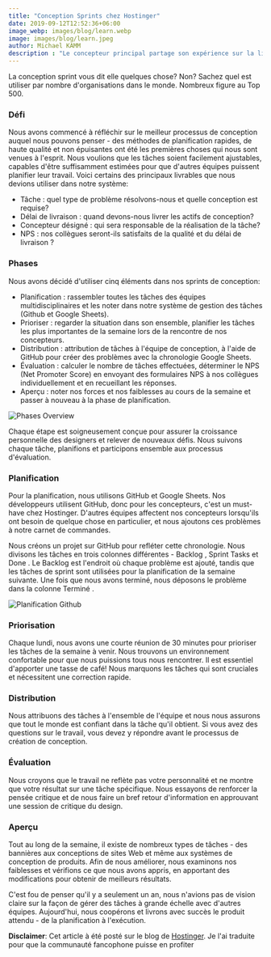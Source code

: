 ```yaml
---
title: "Conception Sprints chez Hostinger"
date: 2019-09-12T12:52:36+06:00
image_webp: images/blog/learn.webp
image: images/blog/learn.jpeg
author: Michael KAMM
description : "Le concepteur principal partage son expérience sur la livraison de conception et le travail avec des tâches à grande échelle avec d'autres équipes chez Hostinger"
---
```


La conception sprint vous dit elle quelques chose? Non? Sachez quel est utiliser par nombre d'organisations dans le monde. Nombreux figure au Top 500.

### Défi
Nous avons commencé à réfléchir sur le meilleur processus de conception auquel nous pouvons penser - des méthodes de planification rapides, de haute qualité et non épuisantes ont été les premières choses qui nous sont venues à l'esprit. Nous voulions que les tâches soient facilement ajustables, capables d'être suffisamment estimées pour que d'autres équipes puissent planifier leur travail. Voici certains des principaux livrables que nous devions utiliser dans notre système:

- Tâche : quel type de problème résolvons-nous et quelle conception est requise?
- Délai de livraison : quand devons-nous livrer les actifs de conception?
- Concepteur désigné : qui sera responsable de la réalisation de la tâche?
- NPS : nos collègues seront-ils satisfaits de la qualité et du délai de livraison ?


### Phases
Nous avons décidé d'utiliser cinq éléments dans nos sprints de conception:

- Planification : rassembler toutes les tâches des équipes multidisciplinaires et les noter dans notre système de gestion des tâches (Github et Google Sheets).
- Prioriser : regarder la situation dans son ensemble, planifier les tâches les plus importantes de la semaine lors de la rencontre de nos concepteurs.
- Distribution : attribution de tâches à l'équipe de conception, à l'aide de GitHub pour créer des problèmes avec la chronologie Google Sheets.
- Évaluation : calculer le nombre de tâches effectuées, déterminer le NPS (Net Promoter Score) en envoyant des formulaires NPS à nos collègues individuellement et en recueillant les réponses.
- Aperçu : noter nos forces et nos faiblesses au cours de la semaine et passer à nouveau à la phase de planification.


![Phases Overview](/images/blog/phases-overview.png)

Chaque étape est soigneusement conçue pour assurer la croissance personnelle des designers et relever de nouveaux défis. Nous suivons chaque tâche, planifions et participons ensemble aux processus d'évaluation.

### Planification
Pour la planification, nous utilisons GitHub et Google Sheets. Nos développeurs utilisent GitHub, donc pour les concepteurs, c'est un must-have chez Hostinger. D'autres équipes affectent nos concepteurs lorsqu'ils ont besoin de quelque chose en particulier, et nous ajoutons ces problèmes à notre carnet de commandes.

Nous créons un projet sur GitHub pour refléter cette chronologie. Nous divisons les tâches en trois colonnes différentes - Backlog , Sprint Tasks et Done . Le Backlog est l'endroit où chaque problème est ajouté, tandis que les tâches de sprint sont utilisées pour la planification de la semaine suivante. Une fois que nous avons terminé, nous déposons le problème dans la colonne Terminé .

![Planification Github](/images/blog/github-planning-overview.png)


### Priorisation
Chaque lundi, nous avons une courte réunion de 30 minutes pour prioriser les tâches de la semaine à venir. Nous trouvons un environnement confortable pour que nous puissions tous nous rencontrer. Il est essentiel d'apporter une tasse de café! Nous marquons les tâches qui sont cruciales et nécessitent une correction rapide.

### Distribution
Nous attribuons des tâches à l'ensemble de l'équipe et nous nous assurons que tout le monde est confiant dans la tâche qu'il obtient. Si vous avez des questions sur le travail, vous devez y répondre avant le processus de création de conception.

### Évaluation
Nous croyons que le travail ne reflète pas votre personnalité et ne montre que votre résultat sur une tâche spécifique. Nous essayons de renforcer la pensée critique et de nous faire un bref retour d'information en approuvant une session de critique du design.

### Aperçu
Tout au long de la semaine, il existe de nombreux types de tâches - des bannières aux conceptions de sites Web et même aux systèmes de conception de produits. Afin de nous améliorer, nous examinons nos faiblesses et vérifions ce que nous avons appris, en apportant des modifications pour obtenir de meilleurs résultats.

C'est fou de penser qu'il y a seulement un an, nous n'avions pas de vision claire sur la façon de gérer des tâches à grande échelle avec d'autres équipes. Aujourd'hui, nous coopérons et livrons avec succès le produit attendu - de la planification à l'exécution.

**Disclaimer**: Cet article à été posté sur le blog de  [Hostinger](https://www.hostinger.com/blog/design-sprints-at-hostinger/). Je l'ai traduite pour que la communauté fancophone puisse en profiter